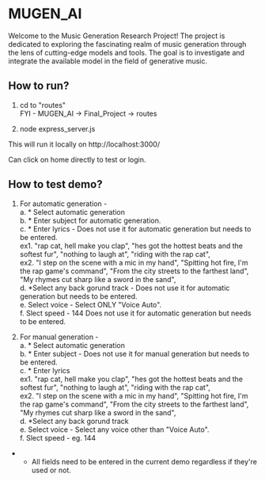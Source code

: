 # MUGEN_AI
Welcome to the Music Generation Research Project! The project is dedicated to exploring the fascinating realm of music generation through the lens of cutting-edge models and tools. The goal is to investigate and integrate the available model in the field of generative music.

## How to run?
1. cd to "routes" <br />
FYI - MUGEN_AI -> Final_Project -> routes

2. node express_server.js

This will run it locally on http://localhost:3000/

Can click on home directly to test or login.

## How to test demo?

1. For automatic generation - <br /> 
    a. * Select automatic generation <br /> 
    b. * Enter subject for automatic generation.<br /> 
    c. * Enter lyrics - Does not use it for automatic generation but needs to be entered.<br /> 
    ex1. "rap cat, hell make you clap", "hes got the hottest beats and the softest fur", "nothing to laugh at", "riding with the rap cat", <br /> 
    ex2. "I step on the scene with a mic in my hand", "Spitting hot fire, I'm the rap game's command", "From the city streets to the farthest land", "My rhymes cut sharp like a sword in the sand", <br /> 
    d. *Select any back gorund track - Does not use it for automatic generation but needs to be entered. <br /> 
    e. Select voice - Select ONLY "Voice Auto". <br /> 
    f. Slect speed - 144 Does not use it for automatic generation but needs to be entered. <br /> 

2. For manual generation - <br /> 
    a. * Select automatic generation <br /> 
    b. * Enter subject - Does not use it for manual generation but needs to be entered. <br /> 
    c. * Enter lyrics <br /> 
    ex1. "rap cat, hell make you clap", "hes got the hottest beats and the softest fur", "nothing to laugh at", "riding with the rap cat", <br /> 
    ex2. "I step on the scene with a mic in my hand", "Spitting hot fire, I'm the rap game's command", "From the city streets to the farthest land", "My rhymes cut sharp like a sword in the sand", <br /> 
    d. *Select any back gorund track <br /> 
    e. Select voice - Select any voice other than "Voice Auto". <br /> 
    f. Slect speed - eg. 144 <br /> 

* - All fields need to be entered in the current demo regardless if they're used or not.
